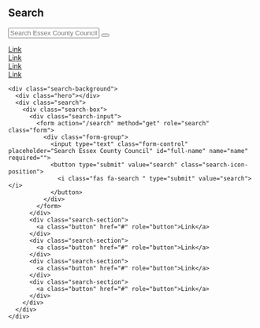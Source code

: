 ## Search

<div class="search-background">
  <div class="hero"></div>
  <div class="search">
    <div class="search-box">
      <div class="search-input">
        <form action="/search" method="get" role="search" class="form">
          <div class="form-group">
            <input type="text" class="form-control" placeholder="Search Essex County Council" id="full-name" name="name" required="">
            <button type="submit" value="search" class="search-icon-position">
              <i class="fas fa-search " type="submit" value="search"></i>
            </button>
          </div>
        </form>
      </div>
      <div class="search-section">
        <a class="button" href="#" role="button">Link</a>
      </div>
      <div class="search-section">
        <a class="button" href="#" role="button">Link</a>
      </div>
      <div class="search-section">
        <a class="button" href="#" role="button">Link</a>
      </div>
      <div class="search-section">
        <a class="button" href="#" role="button">Link</a>
      </div>
    </div>
  </div>
</div>

    <div class="search-background">
      <div class="hero"></div>
      <div class="search">
        <div class="search-box">
          <div class="search-input">
            <form action="/search" method="get" role="search" class="form">
              <div class="form-group">
                <input type="text" class="form-control" placeholder="Search Essex County Council" id="full-name" name="name" required="">
                <button type="submit" value="search" class="search-icon-position">
                  <i class="fas fa-search " type="submit" value="search"></i>
                </button>
              </div>
            </form>
          </div>
          <div class="search-section">
            <a class="button" href="#" role="button">Link</a>
          </div>
          <div class="search-section">
            <a class="button" href="#" role="button">Link</a>
          </div>
          <div class="search-section">
            <a class="button" href="#" role="button">Link</a>
          </div>
          <div class="search-section">
            <a class="button" href="#" role="button">Link</a>
          </div>
        </div>
      </div>
    </div>